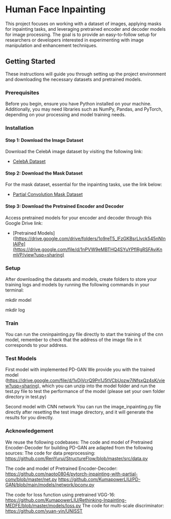 # Human Face Inpainting

This project focuses on working with a dataset of images, applying masks for inpainting tasks, and leveraging pretrained encoder and decoder models for image processing. The goal is to provide an easy-to-follow setup for researchers or developers interested in experimenting with image manipulation and enhancement techniques.

## Getting Started

These instructions will guide you through setting up the project environment and downloading the necessary datasets and pretrained models.

### Prerequisites

Before you begin, ensure you have Python installed on your machine. Additionally, you may need libraries such as NumPy, Pandas, and PyTorch, depending on your processing and model training needs.

### Installation

#### Step 1: Download the Image Dataset

Download the CelebA image dataset by visiting the following link:

- [CelebA Dataset](http://mmlab.ie.cuhk.edu.hk/projects/CelebA.html)

#### Step 2: Download the Mask Dataset

For the mask dataset, essential for the inpainting tasks, use the link below:

- [Partial Convolution Mask Dataset](https://nv-adlr.github.io/publication/partialconv-inpainting)

#### Step 3: Download the Pretrained Encoder and Decoder

Access pretrained models for your encoder and decoder through this Google Drive link:

- [Pretrained Models]([https://drive.google.com/drive/folders/1o9reT5_lFzGKBsrLlvck545nNInIAlPe](https://drive.google.com/file/d/1nPVW9eMBTHQ4SYuYPfIRgRSFAvjKnmVP/view?usp=sharing)

### Setup

After downloading the datasets and models, create folders to store your training logs and models by running the following commands in your terminal:

mkdir model

mkdir log

### Train
You can run the cnninpainting.py file directly to start the training of the cnn model, remember to check that the address of the image file in it corresponds to your address.

### Test Models
First model with implemented PD-GAN
We provide you with the trained model (https://drive.google.com/file/d/1vDjVcrQ9Pn1J5tVCbUozw7iNfsxQz4sK/view?usp=sharing), which you can unzip into the model folder and run the test.py file to test the performance of the model (please set your own folder directory in test.py)

Second model with CNN network
You can run the image_inpainting.py file directly after resetting the test image directory, and it will generate the results for you directly.

### Acknowledgement
We reuse the following codebases:
The code and model of Pretrained Encoder-Decoder for building PD-GAN are adapted from the following sources:
The code for data preprocessing:
https://github.com/RenYurui/StructureFlow/blob/master/src/data.py

The code and model of Pretrained Encoder-Decoder: https://github.com/naoto0804/pytorch-inpainting-with-partial-conv/blob/master/net.py
https://github.com/KumapowerLIU/PD-GAN/blob/main/models/network/pconv.py

The code for loss function using pretrained VGG-16: https://github.com/KumapowerLIU/Rethinking-Inpainting-MEDFE/blob/master/models/loss.py
The code for multi-scale discriminator: https://github.com/yuan-yin/UNISST
